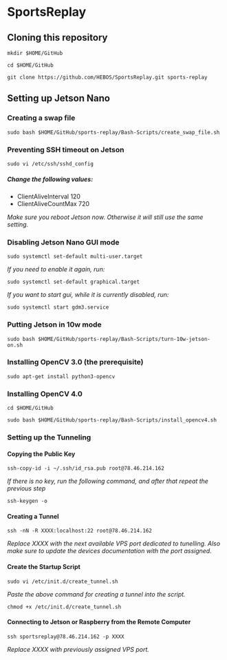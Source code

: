 # SportsReplay

## Cloning this repository
`mkdir $HOME/GitHub`

`cd $HOME/GitHub`

`git clone https://github.com/HEBOS/SportsReplay.git sports-replay`

## Setting up Jetson Nano

### Creating a swap file
`sudo bash $HOME/GitHub/sports-replay/Bash-Scripts/create_swap_file.sh`

### Preventing SSH timeout on Jetson
`sudo vi /etc/ssh/sshd_config`

##### Change the following values:
- ClientAliveInterval 120
- ClientAliveCountMax 720

_Make sure you reboot Jetson now. Otherwise it will still use the same setting._

### Disabling Jetson Nano GUI mode
`sudo systemctl set-default multi-user.target`

_If you need to enable it again, run:_

`sudo systemctl set-default graphical.target`

_If you want to start gui, while it is currently disabled, run:_

`sudo systemctl start gdm3.service`

### Putting Jetson in 10w mode
`sudo bash $HOME/GitHub/sports-replay/Bash-Scripts/turn-10w-jetson-on.sh`

### Installing OpenCV 3.0 (the prerequisite)
`sudo apt-get install python3-opencv`

### Installing OpenCV 4.0
`cd $HOME/GitHub`

`sudo bash $HOME/GitHub/sports-replay/Bash-Scripts/install_opencv4.sh`

### Setting up the Tunneling

#### Copying the Public Key
`ssh-copy-id -i ~/.ssh/id_rsa.pub root@78.46.214.162`

_If there is no key, run the following command, and after that repeat the previous step_

`ssh-keygen -o`

#### Creating a Tunnel
`ssh -nN -R XXXX:localhost:22 root@78.46.214.162`

_Replace XXXX with the next available VPS port dedicated to tunelling. Also make sure to update the devices documentation with the port assigned._ 

#### Create the Startup Script
`sudo vi /etc/init.d/create_tunnel.sh`

_Paste the above command for creating a tunnel into the script._

`chmod +x /etc/init.d/create_tunnel.sh`

#### Connecting to Jetson or Raspberry from the Remote Computer
`ssh sportsreplay@78.46.214.162 -p XXXX`

_Replace XXXX with previously assigned VPS port._
